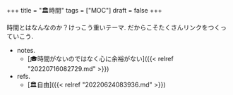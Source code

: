+++
title = "🏛時間"
tags = ["MOC"]
draft = false
+++

時間とはなんなのか？けっこう重いテーマ. だからこそたくさんリンクをつくっていこう.

-   notes.
    -   [🎓時間がないのではなく心に余裕がない]({{< relref "20220716082729.md" >}})
-   refs.
    -   [🏛自由]({{< relref "20220624083936.md" >}})
